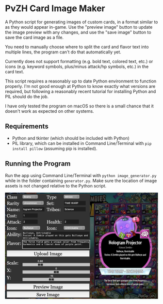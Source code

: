 # PvZH Card Image Maker

A Python script for generating images of custom cards, in a format similar to as they would appear in-game. Use the "preview image" button to update the image preview with any changes, and use the "save image" button to save the card image as a file.

You need to manually choose where to split the card and flavor text into multiple lines, the program can't do that automatically yet.

Currently does not support formatting (e.g. bold text, colored text, etc.) or icons (e.g. keyword symbols, plus/minus attack/hp symbols, etc.) in the card text.

This script requires a reasonably up to date Python environment to function properly. I'm not good enough at Python to know exactly what versions are required, but following a reasonably recent tutorial for installing Python and PIL should do the job.

I have only tested the program on macOS so there is a small chance that it doesn't work as expected on other systems.

## Requirements

- Python and tkinter (which should be included with Python)
- PIL library, which can be installed in Command Line/Terminal with ```pip install pillow``` (assuming pip is installed).

## Running the Program

Run the app using Command Line/Terminal with ```python image_generator.py``` while in the folder containing ```generator.py```. Make sure the location of image assets is not changed relative to the Python script.

![Sample usage](Sample.png)
